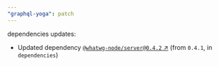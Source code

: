 ```yaml
---
"graphql-yoga": patch
---
```


dependencies updates: 

- Updated dependency [`@whatwg-node/server@0.4.2` ↗︎](https://www.npmjs.com/package/@whatwg-node/server/v/0.4.2) (from `0.4.1`, in `dependencies`)
